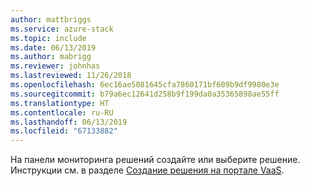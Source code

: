 ```yaml
---
author: mattbriggs
ms.service: azure-stack
ms.topic: include
ms.date: 06/13/2019
ms.author: mabrigg
ms.reviewer: johnhas
ms.lastreviewed: 11/26/2018
ms.openlocfilehash: 6ec16ae5081645cfa7860171bf609b9df9980e3e
ms.sourcegitcommit: b79a6ec12641d258b9f199da0a35365898ae55ff
ms.translationtype: HT
ms.contentlocale: ru-RU
ms.lasthandoff: 06/13/2019
ms.locfileid: "67133882"
---
```

На панели мониторинга решений создайте или выберите решение. Инструкции см. в разделе [Создание решения на портале VaaS](../azure-stack-vaas-key-concepts.md#create-a-solution-in-the-vaas-portal).